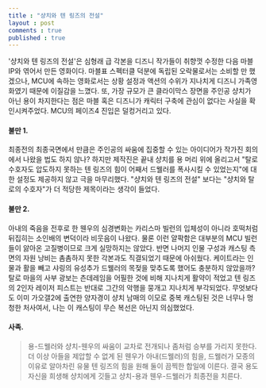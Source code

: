 ```yaml
---
title : "샹치와 텐 링즈의 전설"
layout : post
comments : true
published : true
---
```

'샹치와 텐 링즈의 전설'은 심형래 급 각본을 디즈니 작가들이 취향껏 수정한 다음 마블 IP와 엮어서 만든 영화이다. 마블표 스펙터클 덕분에 독립된 오락물로서는 소비할 만 했겠으나, MCU에 속하는 영화로서는 상황 설정과 액션의 수위가 지나치게 디즈니 가족영화였기 때문에 이질감을 느꼈다. 또, 가장 규모가 큰 클라이막스 장면을 주인공 샹치가 아닌 용이 차지한다는 점은 마블 혹은 디즈니가 캐릭터 구축에 관심이 없다는 사실을 확인시켜주었다. MCU의 페이즈4 진입은 덜컹거리고 있다.

#### 불만 1.

최종전의 최종국면에서 만큼은 주인공의 싸움에 집중할 수 있는 아이디어가 작가진 회의에서 나왔을 법도 하지 않나? 하지만 제작진은 끝내 샹치를 용 머리 위에 올리고서 "탈로 수호자도 압도하지 못하는 텐 링즈의 힘이 어째서 드웰러를 폭사시킬 수 있었는지"에 대한 설정도 제공하지 않고 극을 마무리했다. "샹치와 텐 링즈의 전설" 보다는 "샹치와 탈로의 수호자"가 더 적당한 제목이라는 생각이 들었다.

#### 불만 2.

아내의 죽음을 전후로 한 웬우의 심경변화는 카리스마 빌런의 입체성이 아니라 호떡처럼 뒤집히는 소인배의 변덕이라 비웃음이 나왔다. 물론 이런 얄팍함은 대부분의 MCU 빌런들이 앓아온 고질병이므로 크게 실망하지는 않았다. 반면 나머지 인물 구성과 캐스팅 측면의 자원 낭비는 촘촘하지 못한 각본과도 직결되었기 때문에 아쉬웠다. 케이트라는 인물과 활을 빼고 샤링의 유성추가 드웰러의 목젖을 맞추도록 했어도 충분하지 않았을까? 탈로 마을의 사부 광보는 츤데레임을 어필한 것에 비해 지나치게 활약이 적었고 텐 링즈의 2인자 레이저 피스트는 반대로 그간의 악행을 뭉개고 지나치게 부각되었다. 무엇보다도 이미 가오갤2에 출연한 양자경이 샹치 남매의 이모로 중복 캐스팅된 것은 너무나 멍청한 처사여서, 나는 이 캐스팅이 무슨 복선은 아닌지 의심했었다.

#### 사족.

> 용-드웰러와 샹치-웬우의 싸움이 교차로 전개되나 좀처럼 승부를 가리지 못한다. 더 이상 아들을 제압할 수 없게 된 웬우가 아내(드웰러)의 힘을, 드웰러가 모종의 이유로 알아차린 유물 텐 링즈의 힘을 원해 둘이 끔찍한 합일에 이른다. 결국 용도 자신을 희생해 샹치에게 깃들고 샹치-용과 웬우-드웰러가 최종전을 치른다.

